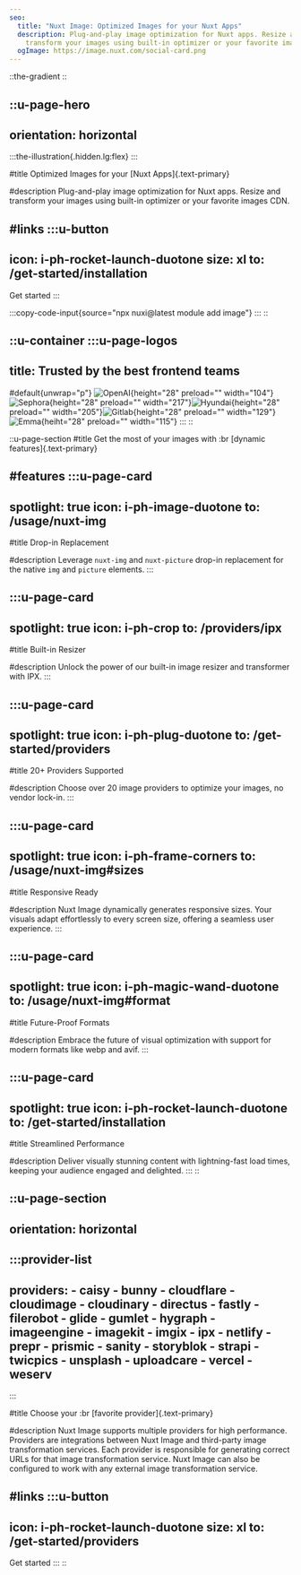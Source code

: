 ```yaml
---
seo:
  title: "Nuxt Image: Optimized Images for your Nuxt Apps"
  description: Plug-and-play image optimization for Nuxt apps. Resize and
    transform your images using built-in optimizer or your favorite images CDN.
  ogImage: https://image.nuxt.com/social-card.png
---
```


::the-gradient
::

::u-page-hero
---
orientation: horizontal
---
  :::the-illustration{.hidden.lg:flex}
  :::

#title
Optimized Images for your [Nuxt Apps]{.text-primary}

#description
Plug-and-play image optimization for Nuxt apps. Resize and transform your images using built-in optimizer or your favorite images CDN.

#links
  :::u-button
  ---
  icon: i-ph-rocket-launch-duotone
  size: xl
  to: /get-started/installation
  ---
  Get started
  :::

  :::copy-code-input{source="npx nuxi@latest module add image"}
  :::
::

::u-container
  :::u-page-logos
  ---
  title: Trusted by the best frontend teams
  ---
  #default{unwrap="p"}
  ![OpenAI](https://image.nuxt.com/brands/openai.svg){height="28" preload="" width="104"}![Sephora](https://image.nuxt.com/brands/sephora.svg){height="28" preload="" width="217"}![Hyundai](https://image.nuxt.com/brands/hyundai.svg){height="28" preload="" width="205"}![Gitlab](https://image.nuxt.com/brands/gitlab.svg){height="28" preload="" width="129"}![Emma](https://image.nuxt.com/brands/emma.svg){heiht="28" preload="" width="115"}
  :::
::

::u-page-section
#title
Get the most of your images with :br [dynamic features]{.text-primary}

#features
  :::u-page-card
  ---
  spotlight: true
  icon: i-ph-image-duotone
  to: /usage/nuxt-img
  ---
  #title
  Drop-in Replacement
  
  #description
  Leverage `nuxt-img` and `nuxt-picture` drop-in replacement for the native `img` and `picture` elements.
  :::

  :::u-page-card
  ---
  spotlight: true
  icon: i-ph-crop
  to: /providers/ipx
  ---
  #title
  Built-in Resizer
  
  #description
  Unlock the power of our built-in image resizer and transformer with IPX.
  :::

  :::u-page-card
  ---
  spotlight: true
  icon: i-ph-plug-duotone
  to: /get-started/providers
  ---
  #title
  20+ Providers Supported
  
  #description
  Choose over 20 image providers to optimize your images, no vendor lock-in.
  :::

  :::u-page-card
  ---
  spotlight: true
  icon: i-ph-frame-corners
  to: /usage/nuxt-img#sizes
  ---
  #title
  Responsive Ready
  
  #description
  Nuxt Image dynamically generates responsive sizes. Your visuals adapt effortlessly to every screen size, offering a seamless user experience.
  :::

  :::u-page-card
  ---
  spotlight: true
  icon: i-ph-magic-wand-duotone
  to: /usage/nuxt-img#format
  ---
  #title
  Future-Proof Formats
  
  #description
  Embrace the future of visual optimization with support for modern formats like webp and avif.
  :::

  :::u-page-card
  ---
  spotlight: true
  icon: i-ph-rocket-launch-duotone
  to: /get-started/installation
  ---
  #title
  Streamlined Performance
  
  #description
  Deliver visually stunning content with lightning-fast load times, keeping your audience engaged and delighted.
  :::
::

::u-page-section
---
orientation: horizontal
---
  :::provider-list
  ---
  providers:
    - caisy
    - bunny
    - cloudflare
    - cloudimage
    - cloudinary
    - directus
    - fastly
    - filerobot
    - glide
    - gumlet
    - hygraph
    - imageengine
    - imagekit
    - imgix
    - ipx
    - netlify
    - prepr
    - prismic
    - sanity
    - storyblok
    - strapi
    - twicpics
    - unsplash
    - uploadcare
    - vercel
    - weserv
  ---
  :::

#title
Choose your :br [favorite provider]{.text-primary}

#description
Nuxt Image supports multiple providers for high performance. Providers are integrations between Nuxt Image and third-party image transformation services. Each provider is responsible for generating correct URLs for that image transformation service. Nuxt Image can also be configured to work with any external image transformation service.

#links
  :::u-button
  ---
  icon: i-ph-rocket-launch-duotone
  size: xl
  to: /get-started/providers
  ---
  Get started
  :::
::
